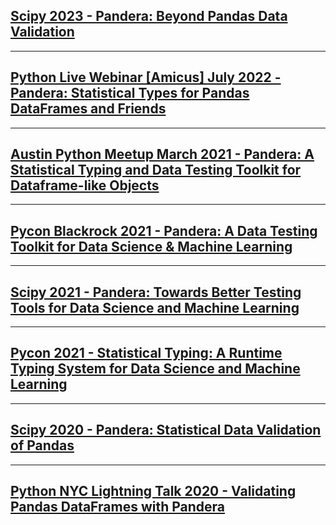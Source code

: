 <link rel="stylesheet" href="assets/css/custom.css">


## [Scipy 2023 - Pandera: Beyond Pandas Data Validation](slides/20230712_scipy_beyond_pandas.slides.html)

---

## [Python Live Webinar [Amicus] July 2022 - Pandera: Statistical Types for Pandas DataFrames and Friends](slides/20220728_python_live_webinar_amicus.slides.html)

---

## [Austin Python Meetup March 2021 - Pandera: A Statistical Typing and Data Testing Toolkit for Dataframe-like Objects](slides/20220309_austin_python_meetup.slides.html)

---

## [Pycon Blackrock 2021 - Pandera: A Data Testing Toolkit for Data Science & Machine Learning](slides/20211122_pycon_blackrock_data_testing.slides.html)

---

## [Scipy 2021 - Pandera: Towards Better Testing Tools for Data Science and Machine Learning](slides/20210716_scipy_data_testing.slides.html)

---

## [Pycon 2021 - Statistical Typing: A Runtime Typing System for Data Science and Machine Learning](slides/20210515_pycon_statistical_typing.slides.html)

---

## [Scipy 2020 - Pandera: Statistical Data Validation of Pandas](slides/20200505_scipy_conference.slides.html)


---

## [Python NYC Lightning Talk 2020 - Validating Pandas DataFrames with Pandera](slides/20200505_scipy_conference.slides.html)
